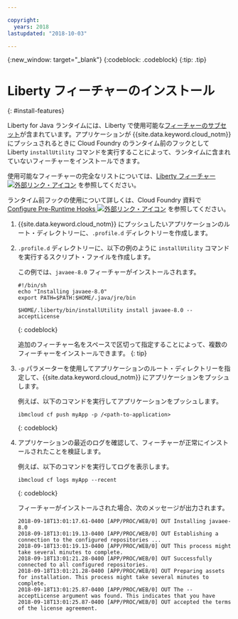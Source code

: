 ```yaml
---

copyright:
  years: 2018
lastupdated: "2018-10-03"

---
```


{:new_window: target="_blank"}
{:codeblock: .codeblock}
{:tip: .tip}

# Liberty フィーチャーのインストール
{: #install-features}

Liberty for Java ランタイムには、Liberty で使用可能な[フィーチャーのサブセット](libertyFeatures.html#liberty_features)が含まれています。アプリケーションが {{site.data.keyword.cloud_notm}} にプッシュされるときに Cloud Foundry のランタイム前のフックとして Liberty `installUtility` コマンドを実行することによって、ランタイムに含まれていないフィーチャーをインストールできます。

使用可能なフィーチャーの完全なリストについては、[Liberty フィーチャー ![外部リンク・アイコン](../../icons/launch-glyph.svg "外部リンク・アイコン")](https://www.ibm.com/support/knowledgecenter/SSEQTP_liberty/com.ibm.websphere.wlp.doc/ae/rwlp_feat.html) を参照してください。

ランタイム前フックの使用について詳しくは、Cloud Foundry 資料で [Configure Pre-Runtime Hooks ![外部リンク・アイコン](../../icons/launch-glyph.svg "外部リンク・アイコン")](https://docs.cloudfoundry.org/devguide/deploy-apps/deploy-app.html#profile) を参照してください。

1. {{site.data.keyword.cloud_notm}} にプッシュしたいアプリケーションのルート・ディレクトリーに、`.profile.d` ディレクトリーを作成します。

1. `.profile.d` ディレクトリーに、以下の例のように `installUtility` コマンドを実行するスクリプト・ファイルを作成します。

   この例では、`javaee-8.0` フィーチャーがインストールされます。

   ```
   #!/bin/sh
   echo "Installing javaee-8.0"
   export PATH=$PATH:$HOME/.java/jre/bin

   $HOME/.liberty/bin/installUtility install javaee-8.0 --acceptLicense
   ```
   {: codeblock}

   追加のフィーチャー名をスペースで区切って指定することによって、複数のフィーチャーをインストールできます。
   {: tip}

1. `-p` パラメーターを使用してアプリケーションのルート・ディレクトリーを指定して、{{site.data.keyword.cloud_notm}} にアプリケーションをプッシュします。

   例えば、以下のコマンドを実行してアプリケーションをプッシュします。
   ```
   ibmcloud cf push myApp -p /<path-to-application>
   ```
   {: codeblock}

1. アプリケーションの最近のログを確認して、フィーチャーが正常にインストールされたことを検証します。

   例えば、以下のコマンドを実行してログを表示します。
   ```
   ibmcloud cf logs myApp --recent
   ```
   {: codeblock}

    フィーチャーがインストールされた場合、次のメッセージが出力されます。

    ```
    2018-09-18T13:01:17.61-0400 [APP/PROC/WEB/0] OUT Installing javaee-8.0
    2018-09-18T13:01:19.13-0400 [APP/PROC/WEB/0] OUT Establishing a connection to the configured repositories ...
    2018-09-18T13:01:19.13-0400 [APP/PROC/WEB/0] OUT This process might take several minutes to complete.
    2018-09-18T13:01:21.28-0400 [APP/PROC/WEB/0] OUT Successfully connected to all configured repositories.
    2018-09-18T13:01:21.28-0400 [APP/PROC/WEB/0] OUT Preparing assets for installation. This process might take several minutes to complete.
    2018-09-18T13:01:25.87-0400 [APP/PROC/WEB/0] OUT The --acceptLicense argument was found. This indicates that you have
    2018-09-18T13:01:25.87-0400 [APP/PROC/WEB/0] OUT accepted the terms of the license agreement.
    ```
